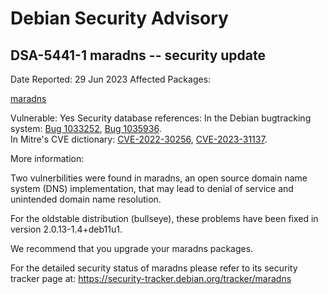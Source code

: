 
Debian Security Advisory
========================


DSA-5441-1 maradns -- security update
-------------------------------------



Date Reported:
29 Jun 2023
Affected Packages:

[maradns](https://packages.debian.org/src:maradns)

Vulnerable:
Yes
Security database references:
In the Debian bugtracking system: [Bug 1033252](https://bugs.debian.org/cgi-bin/bugreport.cgi?bug=1033252), [Bug 1035936](https://bugs.debian.org/cgi-bin/bugreport.cgi?bug=1035936).  
In Mitre's CVE dictionary: [CVE-2022-30256](https://security-tracker.debian.org/tracker/CVE-2022-30256), [CVE-2023-31137](https://security-tracker.debian.org/tracker/CVE-2023-31137).  

More information:

Two vulnerbilities were found in maradns, an open source domain name
system (DNS) implementation, that may lead to denial of service and
unintended domain name resolution.


For the oldstable distribution (bullseye), these problems have been fixed
in version 2.0.13-1.4+deb11u1.


We recommend that you upgrade your maradns packages.


For the detailed security status of maradns please refer to
its security tracker page at:
<https://security-tracker.debian.org/tracker/maradns>





